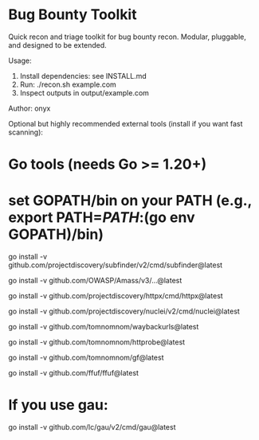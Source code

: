 # Bug Bounty Toolkit
Quick recon and triage toolkit for bug bounty recon. Modular, pluggable, and designed to be extended.

Usage:
1. Install dependencies: see INSTALL.md
2. Run: ./recon.sh example.com
3. Inspect outputs in output/example.com

Author: onyx

Optional but highly recommended external tools (install if you want fast scanning):

# Go tools (needs Go >= 1.20+)
# set GOPATH/bin on your PATH (e.g., export PATH=$PATH:$(go env GOPATH)/bin)

go install -v github.com/projectdiscovery/subfinder/v2/cmd/subfinder@latest

go install -v github.com/OWASP/Amass/v3/...@latest

go install -v github.com/projectdiscovery/httpx/cmd/httpx@latest

go install -v github.com/projectdiscovery/nuclei/v2/cmd/nuclei@latest

go install -v github.com/tomnomnom/waybackurls@latest

go install -v github.com/tomnomnom/httprobe@latest

go install -v github.com/tomnomnom/gf@latest

go install -v github.com/ffuf/ffuf@latest

# If you use gau:

go install -v github.com/lc/gau/v2/cmd/gau@latest

